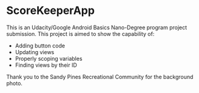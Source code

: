 # ScoreKeeperApp
This is an Udacity/Google Android Basics Nano-Degree program project submission.
This project is aimed to show the capability of:
 - Adding button code
 - Updating views
 - Properly scoping variables
 - Finding views by their ID
 
 
 Thank you to the Sandy Pines Recreational Community for the background photo.
